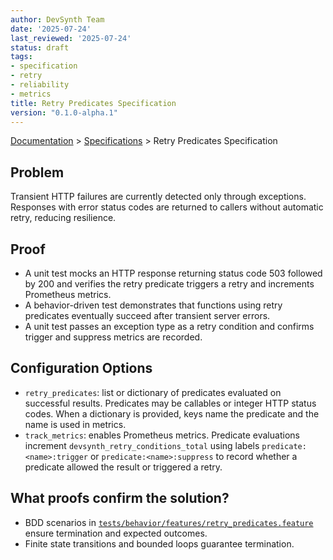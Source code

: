 ```yaml
---
author: DevSynth Team
date: '2025-07-24'
last_reviewed: '2025-07-24'
status: draft
tags:
- specification
- retry
- reliability
- metrics
title: Retry Predicates Specification
version: "0.1.0-alpha.1"
---
```

<div class="breadcrumbs">
<a href="../index.md">Documentation</a> &gt; <a href="index.md">Specifications</a> &gt; Retry Predicates Specification
</div>

## Problem

Transient HTTP failures are currently detected only through exceptions. Responses with error status codes are returned to callers without automatic retry, reducing resilience.

## Proof

- A unit test mocks an HTTP response returning status code 503 followed by 200 and verifies the retry predicate triggers a retry and increments Prometheus metrics.
- A behavior-driven test demonstrates that functions using retry predicates eventually succeed after transient server errors.
- A unit test passes an exception type as a retry condition and confirms trigger and suppress metrics are recorded.

## Configuration Options

- `retry_predicates`: list or dictionary of predicates evaluated on successful
  results. Predicates may be callables or integer HTTP status codes. When a
  dictionary is provided, keys name the predicate and the name is used in
  metrics.
- `track_metrics`: enables Prometheus metrics. Predicate evaluations increment
  `devsynth_retry_conditions_total` using labels
  `predicate:<name>:trigger` or `predicate:<name>:suppress` to record whether a
  predicate allowed the result or triggered a retry.

## What proofs confirm the solution?
- BDD scenarios in [`tests/behavior/features/retry_predicates.feature`](../../tests/behavior/features/retry_predicates.feature) ensure termination and expected outcomes.
- Finite state transitions and bounded loops guarantee termination.
